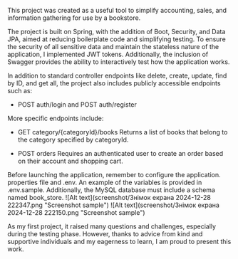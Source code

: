 This project was created as a useful tool to simplify accounting, sales,
and information gathering for use by a bookstore.

The project is built on Spring, with the addition of Boot, Security, and Data JPA,
aimed at reducing boilerplate code and simplifying testing.
To ensure the security of all sensitive data and maintain the stateless nature of the application,
I implemented JWT tokens. Additionally, the inclusion of Swagger provides the ability to 
interactively test how the application works.

In addition to standard controller endpoints like delete, create, update, find by ID, and get all,
the project also includes publicly accessible endpoints such as:

* POST auth/login and POST auth/register

More specific endpoints include:

* GET category/{categoryId}/books
 Returns a list of books that belong to the category specified by categoryId.

* POST orders
 Requires an authenticated user to create an order based on their account and shopping cart.

Before launching the application, remember to configure the application. properties file
and .env. An example of the variables is provided in .env.sample.
Additionally, the MySQL database must include a schema named book_store.
![Alt text](screenshot/Знімок екрана 2024-12-28 222347.png "Screenshot sample")
![Alt text](screenshot/Знімок екрана 2024-12-28 222150.png "Screenshot sample")

As my first project, it raised many questions and challenges, especially during the testing phase.
However, thanks to advice from kind and supportive individuals and my eagerness to learn,
I am proud to present this work.






